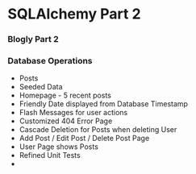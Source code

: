 # SQLAlchemy Part 2
### Blogly Part 2

### Database Operations
+ Posts
+ Seeded Data
+ Homepage - 5 recent posts
+ Friendly Date displayed from Database Timestamp
+ Flash Messages for user actions
+ Customized 404 Error Page
+ Cascade Deletion for Posts when deleting User
+ Add Post / Edit Post / Delete Post Page
+ User Page shows Posts
+ Refined Unit Tests
+ 